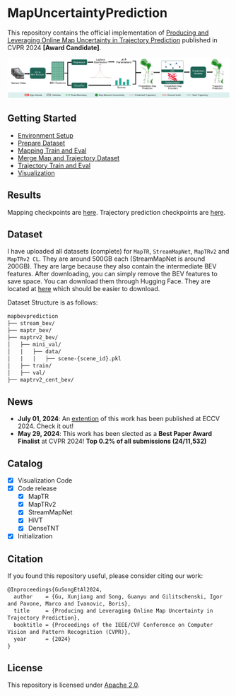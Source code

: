 # MapUncertaintyPrediction
This repository contains the official implementation of [Producing and Leveraging Online Map Uncertainty in Trajectory Prediction](https://arxiv.org/abs/2403.16439) published in CVPR 2024 **[Award Candidate]**. 

![](assets/flowchart.png)

## Getting Started
- [Environment Setup](docs/env.md)
- [Prepare Dataset](docs/prepare_dataset.md)
- [Mapping Train and Eval](docs/map.md)
- [Merge Map and Trajectory Dataset](docs/adaptor.md)
- [Trajectory Train and Eval](docs/trj.md)
- [Visualization](docs/visualization.md)

## Results

Mapping checkpoints are [here](https://drive.google.com/drive/folders/1ZhCv4Z_yI7PLirHLS64luE1fV2EPG0sB?usp=sharing). Trajectory prediction checkpoints are [here](https://drive.google.com/drive/folders/1b46HUqHxeqrZQOYRbtsnltDU2bR8Fjkj?usp=sharing). 

## Dataset

I have uploaded all datasets (complete) for `MapTR`, `StreamMapNet`, `MapTRv2` and `MapTRv2 CL`. They are around 500GB each (StreamMapNet is around 200GB). They are large because they also contain the intermediate BEV features. After downloading, you can simply remove the BEV features to save space. You can download them through Hugging Face. They are located at [here](https://huggingface.co/datasets/alfredgu001324/MapBEVPrediction/tree/main) which should be easier to download.

Dataset Structure is as follows:
```
mapbevprediction
├── stream_bev/
├── maptr_bev/
├── maptrv2_bev/
│   ├── mini_val/
│   |   ├── data/
│   |   |   ├── scene-{scene_id}.pkl
│   ├── train/
│   ├── val/
├── maptrv2_cent_bev/
```

## News
- **July 01, 2024**: An [extention](https://github.com/alfredgu001324/MapBEVPrediction) of this work has been published at ECCV 2024. Check it out!
- **May 29, 2024**: This work has been slected as a **Best Paper Award Finalist** at CVPR 2024! **Top 0.2% of all submissions (24/11,532)**

## Catalog

- [x] Visualization Code
- [x] Code release
  - [x] MapTR
  - [x] MapTRv2
  - [x] StreamMapNet
  - [x] HiVT
  - [x] DenseTNT
- [x] Initialization

## Citation

If you found this repository useful, please consider citing our work:

```
@Inproceedings{GuSongEtAl2024,
  author    = {Gu, Xunjiang and Song, Guanyu and Gilitschenski, Igor and Pavone, Marco and Ivanovic, Boris},
  title     = {Producing and Leveraging Online Map Uncertainty in Trajectory Prediction},
  booktitle = {Proceedings of the IEEE/CVF Conference on Computer Vision and Pattern Recognition (CVPR)},
  year      = {2024}
}
```

## License

This repository is licensed under [Apache 2.0](LICENSE).
